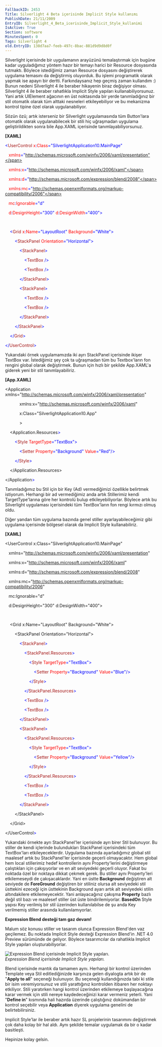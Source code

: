 ```yaml
---
FallbackID: 2453
Title: Silverlight 4 Beta içerisinde Implicit Style kullanımı
PublishDate: 21/11/2009
EntryID: Silverlight_4_Beta_icerisinde_Implicit_Style_kullanimi
IsActive: True
Section: software
MinutesSpent: 0
Tags: Silverlight 4
old.EntryID: 138d7aa7-feeb-497c-8bac-881d9d9d8d0f
---
```

Silverlight içerisinde bir uygulamanın arayüzünü temalaştırmak için
bugüne kadar uyguladığımız yöntem hazır bir temayı harici bir Resource
dosyasında tutmaktı. Böylece istediğimiz zaman Resource dosyasını
değiştirerek uygulama temasını da değiştirmiş oluyorduk. Bu işlemi
programatik olarak yapmak ise apayrı bir dertti. Farkındaysanız hep
geçmiş zaman kullandım :) Bunun nedeni Silverlight 4 ile beraber
hikayenin biraz değişiyor olması. Silverlight 4 ile beraber rahatlıkla
Implicit Style yapıları kullanabiliyorsunuz. Yani artık UIElement
ağacının en üst noktasında bir yerde tanımladığınız bir stil otomatik
olarak tüm alttaki nesneleri etkileyebiliyor ve bu mekanizma kontrol
tipine özel olarak uygulanabiliyor.

Sözün özü; artık isterseniz bir Silverlight uygulamasında tüm
Button'lara otomatik olarak uygulanabilecek bir stili hiç uğraşmadan
uygulama geliştirildikten sonra bile App.XAML içerisinde
tanımlayabiliyorsunuz.

**[XAML]**

<span style="color: blue;">\<</span><span
style="color: #a31515;">UserControl</span><span style="color: red;">
x</span><span style="color: blue;">:</span><span
style="color: red;">Class</span><span
style="color: blue;">="SilverlightApplication10.MainPage"</span>

   <span style="color: red;"> xmlns</span><span
style="color: blue;">="http://schemas.microsoft.com/winfx/2006/xaml/presentation"</span>

   <span style="color: red;"> xmlns</span><span
style="color: blue;">:</span><span style="color: red;">x</span><span
style="color: blue;">="http://schemas.microsoft.com/winfx/2006/xaml"</span>

   <span style="color: red;"> xmlns</span><span
style="color: blue;">:</span><span style="color: red;">d</span><span
style="color: blue;">="http://schemas.microsoft.com/expression/blend/2008"</span>

   <span style="color: red;"> xmlns</span><span
style="color: blue;">:</span><span style="color: red;">mc</span><span
style="color: blue;">="http://schemas.openxmlformats.org/markup-compatibility/2006"</span>

   <span style="color: red;"> mc</span><span
style="color: blue;">:</span><span
style="color: red;">Ignorable</span><span
style="color: blue;">="d"</span>

   <span style="color: red;"> d</span><span
style="color: blue;">:</span><span
style="color: red;">DesignHeight</span><span
style="color: blue;">="300"</span><span style="color: red;">
d</span><span style="color: blue;">:</span><span
style="color: red;">DesignWidth</span><span
style="color: blue;">="400"\></span>

 

<span style="color: #a31515;">    </span><span
style="color: blue;">\<</span><span
style="color: #a31515;">Grid</span><span style="color: red;">
x</span><span style="color: blue;">:</span><span
style="color: red;">Name</span><span
style="color: blue;">="LayoutRoot"</span><span style="color: red;">
Background</span><span style="color: blue;">="White"\></span>

<span style="color: #a31515;">        </span><span
style="color: blue;">\<</span><span
style="color: #a31515;">StackPanel</span><span style="color: red;">
Orientation</span><span style="color: blue;">="Horizontal"\></span>

<span style="color: #a31515;">            </span><span
style="color: blue;">\<</span><span
style="color: #a31515;">StackPanel</span><span
style="color: blue;">\></span>

<span style="color: #a31515;">                </span><span
style="color: blue;">\<</span><span
style="color: #a31515;">TextBox</span><span style="color: blue;">
/\></span>

<span style="color: #a31515;">                </span><span
style="color: blue;">\<</span><span
style="color: #a31515;">TextBox</span><span style="color: blue;">
/\></span>

<span style="color: #a31515;">            </span><span
style="color: blue;">\</</span><span
style="color: #a31515;">StackPanel</span><span
style="color: blue;">\></span>

<span style="color: #a31515;">            </span><span
style="color: blue;">\<</span><span
style="color: #a31515;">StackPanel</span><span
style="color: blue;">\></span>

<span style="color: #a31515;">                </span><span
style="color: blue;">\<</span><span
style="color: #a31515;">TextBox</span><span style="color: blue;">
/\></span>

<span style="color: #a31515;">                </span><span
style="color: blue;">\<</span><span
style="color: #a31515;">TextBox</span><span style="color: blue;">
/\></span>

<span style="color: #a31515;">            </span><span
style="color: blue;">\</</span><span
style="color: #a31515;">StackPanel</span><span
style="color: blue;">\></span>

<span style="color: #a31515;">        </span><span
style="color: blue;">\</</span><span
style="color: #a31515;">StackPanel</span><span
style="color: blue;">\></span>

<span style="color: #a31515;">    </span><span
style="color: blue;">\</</span><span
style="color: #a31515;">Grid</span><span style="color: blue;">\></span>

<span style="color: blue;">\</</span><span
style="color: #a31515;">UserControl</span><span
style="color: blue;">\></span>

Yukarıdaki örnek uygulamamızda iki ayrı StackPanel içerisinde ikişer
TextBox var. İstediğimiz şey çok ta uğraşmadan tüm bu Textbox'ların fon
rengini global olarak değiştirmek. Bunun için hızlı bir şekilde
App.XAML'a giderek yeni bir stil tanımlayabiliriz.

**[App.XAML]**

\<Application
xmlns="http://schemas.microsoft.com/winfx/2006/xaml/presentation"

            xmlns:x="http://schemas.microsoft.com/winfx/2006/xaml"

            x:Class="SilverlightApplication10.App"

            \>

<span class="style1_20112009">    \<Application.Resources</span><span
style="color: blue;">\></span>

<span style="color: #a31515;">        </span><span
style="color: blue;">\<</span><span
style="color: #a31515;">Style</span><span style="color: red;">
TargetType</span><span style="color: blue;">="TextBox"\></span>

<span style="color: #a31515;">            </span><span
style="color: blue;">\<</span><span
style="color: #a31515;">Setter</span><span style="color: red;">
Property</span><span style="color: blue;">="Background"</span><span
style="color: red;"> Value</span><span
style="color: blue;">="Red"/\></span>

<span style="color: #a31515;">        </span><span
style="color: blue;">\</</span><span
style="color: #a31515;">Style</span><span style="color: blue;">\></span>

    \</Application.Resources\>

<span class="style1_20112009">\</Application</span><span
style="color: blue;">\></span>

Tanımladığımız bu Stil için bir Key (Ad) vermediğimizi özellikle
belirtmek istiyorum. Herhangi bir ad vermediğimiz anda artık Stillerimiz
kendi TargetType'larına göre her kontrolü bulup etkileyebiliyorlar.
Böylece artık bu Silverlight uygulaması içerisindeki tüm TextBox'ların
fon rengi kırmızı olmuş oldu.

Diğer yandan tüm uygulama bazında genel stiller ayarlayabileceğimiz gibi
uygulama içerisinde bölgesel olarak da Implicit Style kullanabiliriz.

**[XAML]**

\<UserControl x:Class="SilverlightApplication10.MainPage"

   xmlns="http://schemas.microsoft.com/winfx/2006/xaml/presentation"

   xmlns:x="http://schemas.microsoft.com/winfx/2006/xaml"

   xmlns:d="http://schemas.microsoft.com/expression/blend/2008"

  
xmlns:mc="http://schemas.openxmlformats.org/markup-compatibility/2006"

   mc:Ignorable="d"

   d:DesignHeight="300" d:DesignWidth="400"\>

 

    \<Grid x:Name="LayoutRoot" Background="White"\>

        \<StackPanel Orientation="Horizontal"\>

<span style="color: #a31515;">            </span><span
style="color: blue;">\<</span><span
style="color: #a31515;">StackPanel</span><span
style="color: blue;">\></span>

<span style="color: #a31515;">                </span><span
style="color: blue;">\<</span><span
style="color: #a31515;">StackPanel.Resources</span><span
style="color: blue;">\></span>

<span style="color: #a31515;">                    </span><span
style="color: blue;">\<</span><span
style="color: #a31515;">Style</span><span style="color: red;">
TargetType</span><span style="color: blue;">="TextBox"\></span>

<span style="color: #a31515;">                        </span><span
style="color: blue;">\<</span><span
style="color: #a31515;">Setter</span><span style="color: red;">
Property</span><span style="color: blue;">="Background"</span><span
style="color: red;"> Value</span><span
style="color: blue;">="Blue"/\></span>

<span style="color: #a31515;">                    </span><span
style="color: blue;">\</</span><span
style="color: #a31515;">Style</span><span style="color: blue;">\></span>

<span style="color: #a31515;">                </span><span
style="color: blue;">\</</span><span
style="color: #a31515;">StackPanel.Resources</span><span
style="color: blue;">\></span>

<span style="color: #a31515;">                </span><span
style="color: blue;">\<</span><span
style="color: #a31515;">TextBox</span><span style="color: blue;">
/\></span>

<span style="color: #a31515;">                </span><span
style="color: blue;">\<</span><span
style="color: #a31515;">TextBox</span><span style="color: blue;">
/\></span>

<span style="color: #a31515;">            </span><span
style="color: blue;">\</</span><span
style="color: #a31515;">StackPanel</span><span
style="color: blue;">\></span>

<span style="color: #a31515;">            </span><span
style="color: blue;">\<</span><span
style="color: #a31515;">StackPanel</span><span
style="color: blue;">\></span>

<span style="color: #a31515;">                </span><span
style="color: blue;">\<</span><span
style="color: #a31515;">StackPanel.Resources</span><span
style="color: blue;">\></span>

<span style="color: #a31515;">                    </span><span
style="color: blue;">\<</span><span
style="color: #a31515;">Style</span><span style="color: red;">
TargetType</span><span style="color: blue;">="TextBox"\></span>

<span style="color: #a31515;">                        </span><span
style="color: blue;">\<</span><span
style="color: #a31515;">Setter</span><span style="color: red;">
Property</span><span style="color: blue;">="Background"</span><span
style="color: red;"> Value</span><span
style="color: blue;">="Yellow"/\></span>

<span style="color: #a31515;">                    </span><span
style="color: blue;">\</</span><span
style="color: #a31515;">Style</span><span style="color: blue;">\></span>

<span style="color: #a31515;">                </span><span
style="color: blue;">\</</span><span
style="color: #a31515;">StackPanel.Resources</span><span
style="color: blue;">\></span>

<span style="color: #a31515;">                </span><span
style="color: blue;">\<</span><span
style="color: #a31515;">TextBox</span><span style="color: blue;">
/\></span>

<span style="color: #a31515;">                </span><span
style="color: blue;">\<</span><span
style="color: #a31515;">TextBox</span><span style="color: blue;">
/\></span>

<span style="color: #a31515;">            </span><span
style="color: blue;">\</</span><span
style="color: #a31515;">StackPanel</span><span
style="color: blue;">\></span>

        \</StackPanel\>

    \</Grid\>

<span class="style1_20112009">\</UserControl</span><span
style="color: blue;">\></span>

Yukarıdaki örnekte ayrı StackPanel'ler içerisinde ayrı birer Stil
bulunuyor. Bu stiller de kendi içlerinde bulundukları StackPanel
içerisindeki tüm TextBox'ları etkileyeceklerdir. Uygulama bazında
ayarladığımız global stil maalesef artık bu StackPanel'ler içerisinde
geçerli olmayacaktır. Hem global hem local stillerimiz hedef
kontrollerin aynı Property'lerini değiştirmeye çalıştıkları için
çakışıyorlar ve en alt seviyedeki geçerli oluyor. Fakat bu noktada özel
bir noktaya dikkat çekmek gerek. Bu stiller aynı Property'leri
etkilemeseydi de çakışacaklardır. Yani en üstte **Background**
değiştiren alt seviyede de **ForeGround** değiştiren bir stiliniz olursa
alt seviyedeki stil üsttekini ezeceği için üsttekinin Background ayarı
artık alt seviyedeki stilin altındakilere etkilemeyecektir. Yani
anlayacağınız çakışma **Property** bazlı değil stil bazı ve maalesef
stiller üst üste bindirilemiyorlar. **BasedOn** Style yapısı Key
verilmiş bir stil üzerinden kullanılabilse de şu anda Key verilmemiş
stiller arasında kullanılamıyorlar.

**Expression Blend desteği tam gaz devam!**

Malum söz konusu stiller ve tasarım olunca Expression Blend'den vaz
geçilemez. Bu noktada Implicit Style desteği Expression Blend'in .NET
4.0 Preview sürümünde de geliyor. Böylece tasarımcılar da rahatlıkla
Implicit Style yapıları oluşturabiliyorlar.

![Expression Blend içerisinde Implicit Style
yapıları.](media/Silverlight_4_Beta_icerisinde_Implicit_Style_kullanimi/20112009_1.png)\
*Expression Blend içerisinde Implicit Style yapıları.*

Blend içerisinde mantık da tamamen aynı. Herhangi bir kontrol üzerinden
Template veya Stil editlediğinizde karşınıza gelen diyalogta artık bir
de "**Apply to all**" seçeneği bulunuyor. Bu seçeneği kullandığınızda
tabi ki stile bir isim veremiyorsunuz ve stili yarattığınız kontrolden
itibaren her noktayı etkiliyor. Stili yaratırken hangi kontrol üzerinden
etkilemeye başlayacağına karar vermek için stili nereye kaydedeceğinizi
karar vermeniz yeterli. Yani "**Define in**" kısmında hali hazırda
üzerinde çalıştığınız dokümandan bir kontrol seçebilir veya
**Application** diyerek uygulama genelini de belirtebilirsiniz.

Implicit Style'lar ile beraber artık hazır SL projelerinin tasarımını
değiştirmek çok daha kolay bir hal aldı. Aynı şekilde temalar uygulamak
da bir o kadar basitleşti.

Hepinize kolay gelsin.


